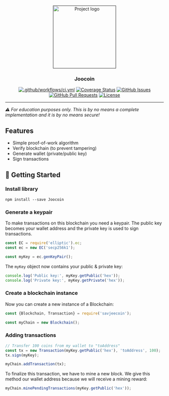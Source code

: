 <p align="center">
  <a href="" rel="noopener">
 <img width=200px height=200px src="https://i.imgur.com/VELRxXl.png" alt="Project logo"></a>
</p>

<h3 align="center">Joocoin</h3>

<div align="center">

  [![.github/workflows/ci.yml](https://github.com/muthumanikkamv/Joocoin/actions/workflows/ci.yml/badge.svg)](https://github.com/muthumanikkamv/Joocoin/actions/workflows/ci.yml)
  [![Coverage Status](https://coveralls.io/repos/github/muthumanikkamv/Joocoin/badge.svg?branch=master)](https://coveralls.io/github/muthumanikkamv/Joocoin?branch=master)
  [![GitHub Issues](https://img.shields.io/github/issues/muthumanikkamv/Joocoin.svg)](https://github.com/muthumanikkamv/Joocoin/issues)
  [![GitHub Pull Requests](https://img.shields.io/github/issues-pr/muthumanikkamv/Joocoin.svg)](https://github.com/muthumanikkamv/Joocoin/pulls)
  [![License](https://img.shields.io/badge/license-MIT-blue.svg)](/LICENSE)

</div>

---

*⚠️ For education purposes only. This is by no means a complete implementation and it is by no means secure!*

## Features

* Simple proof-of-work algorithm
* Verify blockchain (to prevent tampering)
* Generate wallet (private/public key)
* Sign transactions

## 🏁 Getting Started <a name = "getting_started"></a>

### Install library
```
npm install --save Joocoin
```

### Generate a keypair
To make transactions on this blockchain you need a keypair. The public key becomes your wallet address and the private key is used to sign transactions.

```js
const EC = require('elliptic').ec;
const ec = new EC('secp256k1');

const myKey = ec.genKeyPair();
```

The `myKey` object now contains your public & private key:

```js
console.log('Public key:', myKey.getPublic('hex'));
console.log('Private key:', myKey.getPrivate('hex'));
```

### Create a blockchain instance
Now you can create a new instance of a Blockchain:

```js
const {Blockchain, Transaction} = require('savjeecoin');

const myChain = new Blockchain();
```

### Adding transactions
```js
// Transfer 100 coins from my wallet to "toAddress"
const tx = new Transaction(myKey.getPublic('hex'), 'toAddress', 100);
tx.sign(myKey);

myChain.addTransaction(tx);
```

To finalize this transaction, we have to mine a new block. We give this method our wallet address because we will receive a mining reward:

```js
myChain.minePendingTransactions(myKey.getPublic('hex'));
```


